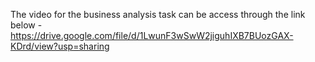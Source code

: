 The video for the business analysis task can be access through the link below -
https://drive.google.com/file/d/1LwunF3wSwW2jiguhIXB7BUozGAX-KDrd/view?usp=sharing
